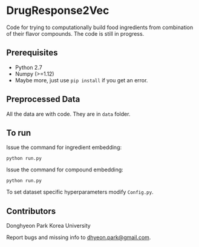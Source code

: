 # DrugResponse2Vec
Code for trying to computationally build food ingredients from combination of their flavor compounds. The code is still in progress.

## Prerequisites
- Python 2.7
- Numpy (>=1.12)
- Maybe more, just use `pip install` if you get an error.


## Preprocessed Data
All the data are with code. They are in `data` folder.

## To run
Issue the command for ingredient embedding:
```
python run.py
```

Issue the command for compound embedding:
```
python run.py
```

To set dataset specific hyperparameters modify `Config.py`.



## Contributors
Donghyeon Park
Korea University

Report bugs and missing info to dhyeon.park@gmail.com.
